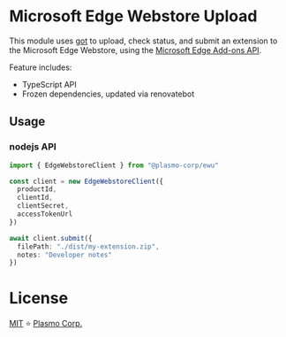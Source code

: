 # Microsoft Edge Webstore Upload

This module uses [got](https://github.com/sindresorhus/got) to upload, check status, and submit an extension to the Microsoft Edge Webstore, using the [Microsoft Edge Add-ons API](https://docs.microsoft.com/en-us/microsoft-edge/extensions-chromium/publish/api/using-addons-api).

Feature includes:

- TypeScript API
- Frozen dependencies, updated via renovatebot

## Usage

### nodejs API

```ts
import { EdgeWebstoreClient } from "@plasmo-corp/ewu"

const client = new EdgeWebstoreClient({
  productId,
  clientId,
  clientSecret,
  accessTokenUrl
})

await client.submit({
  filePath: "./dist/my-extension.zip",
  notes: "Developer notes"
})


```

# License

[MIT](./license) ⭐ [Plasmo Corp.](https://plasmo.com)
